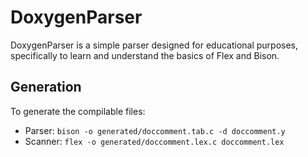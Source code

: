 # DoxygenParser

DoxygenParser is a simple parser designed for educational purposes, specifically to learn and understand the basics of
Flex and Bison.

## Generation

To generate the compilable files:
- Parser: `bison -o generated/doccomment.tab.c -d doccomment.y`
- Scanner: `flex -o generated/doccomment.lex.c doccomment.lex`